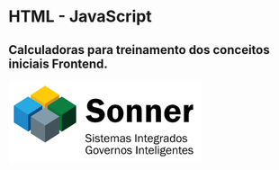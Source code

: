 # HTML - JavaScript
## Calculadoras para treinamento dos conceitos iniciais Frontend.


![Sonner](https://github.com/Leonel15/Calculadora/blob/master/sonner.png)


